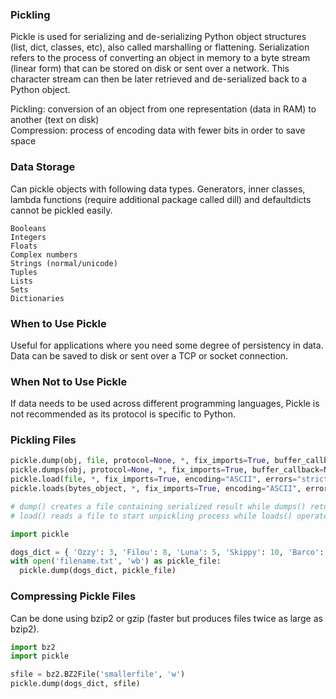 ### Pickling
Pickle is used for serializing and de-serializing Python object structures (list, dict, classes, etc), also called marshalling or flattening. Serialization refers to the process of converting an object in memory to a byte stream (linear form) that can be stored on disk or sent over a network. This character stream can then be later retrieved and de-serialized back to a Python object.

Pickling: conversion of an object from one representation (data in RAM) to another (text on disk)  
Compression: process of encoding data with fewer bits in order to save space

### Data Storage
Can pickle objects with following data types. Generators, inner classes, lambda functions (require additional package called dill) and defaultdicts cannot be pickled easily. 
```
Booleans
Integers
Floats
Complex numbers
Strings (normal/unicode)
Tuples
Lists
Sets
Dictionaries
```

### When to Use Pickle
Useful for applications where you need some degree of persistency in data. Data can be saved to disk or sent over a TCP or socket connection.

### When Not to Use Pickle
If data needs to be used across different programming languages, Pickle is not recommended as its protocol is specific to Python.

### Pickling Files
```py
pickle.dump(obj, file, protocol=None, *, fix_imports=True, buffer_callback=None)
pickle.dumps(obj, protocol=None, *, fix_imports=True, buffer_callback=None)
pickle.load(file, *, fix_imports=True, encoding="ASCII", errors="strict", buffers=None)
pickle.loads(bytes_object, *, fix_imports=True, encoding="ASCII", errors="strict", buffers=None)

# dump() creates a file containing serialized result while dumps() returns a byte string 
# load() reads a file to start unpickling process while loads() operates on a string
```
```py
import pickle

dogs_dict = { 'Ozzy': 3, 'Filou': 8, 'Luna': 5, 'Skippy': 10, 'Barco': 12, 'Balou': 9, 'Laika': 16 }
with open('filename.txt', 'wb') as pickle_file:
  pickle.dump(dogs_dict, pickle_file)
```

### Compressing Pickle Files
Can be done using bzip2 or gzip (faster but produces files twice as large as bzip2).

```py
import bz2
import pickle

sfile = bz2.BZ2File('smallerfile', 'w')
pickle.dump(dogs_dict, sfile)
```
